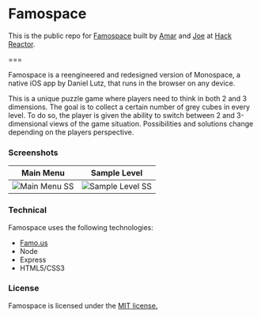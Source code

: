 Famospace
===
This is the public repo for [Famospace](https://www.Famospace.com/) built by [Amar](https://github.com/theamarpatel) and [Joe](https://github.com/joedou) at [Hack Reactor](http://www.hackreactor.com/).

===

Famospace is a reengineered and redesigned version of Monospace, a native iOS app by Daniel Lutz, that runs in the browser on any device.

This is a unique puzzle game where players need to think in both 2 and 3 dimensions.  The goal is to collect a certain number of grey cubes in every level. To do so, the player is given the ability to switch between 2 and 3-dimensional views of the game situation. Possibilities and solutions change depending on the players perspective.

### Screenshots
| Main Menu | Sample Level |
|:-----------:|:------------:|
| ![Main Menu SS](http://i.imgur.com/wpjKXmB.png)|![Sample Level SS](http://i.imgur.com/mESJEke.png) |

### Technical
Famospace uses the following technologies:
  - [Famo.us](http://www.famo.us)
  - Node
  - Express
  - HTML5/CSS3

### License
Famospace is licensed under the [MIT license.](https://github.com/Famospace/Famo.us-Monospace/blob/master/LICENSE.txt)
